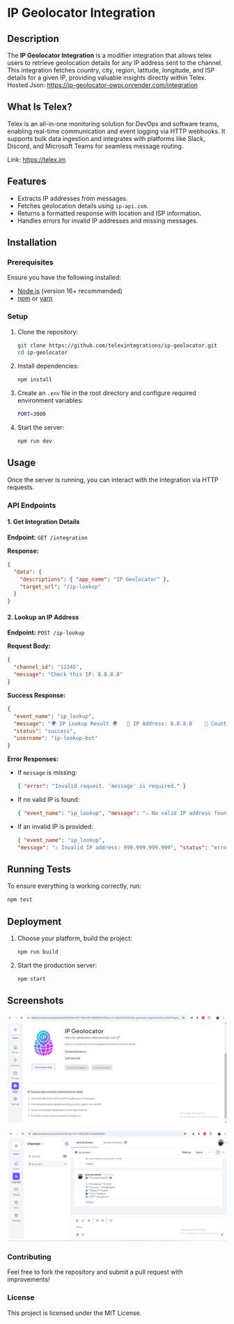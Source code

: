 # IP Geolocator Integration

## Description

The **IP Geolocator Integration** is a modifier integration that allows telex users to retrieve geolocation details for any IP address sent to the channel. This integration fetches country, city, region, latitude, longitude, and ISP details for a given IP, providing valuable insights directly within Telex.
Hosted Json: <https://ip-geolocator-owpj.onrender.com/integration>

## What Is Telex?

Telex is an all-in-one monitoring solution for DevOps and software teams, enabling real-time communication and event logging via HTTP webhooks. It supports bulk data ingestion and integrates with platforms like Slack, Discord, and Microsoft Teams for seamless message routing.

Link: <https://telex.im>

## Features

- Extracts IP addresses from messages.
- Fetches geolocation details using `ip-api.com`.
- Returns a formatted response with location and ISP information.
- Handles errors for invalid IP addresses and missing messages.

## Installation

### Prerequisites

Ensure you have the following installed:

- [Node.js](https://nodejs.org/) (version 16+ recommended)
- [npm](https://www.npmjs.com/) or [yarn](https://yarnpkg.com/)

### Setup

1. Clone the repository:

   ```sh
   git clone https://github.com/telexintegrations/ip-geolocator.git
   cd ip-geolocator
   ```

2. Install dependencies:

   ```sh
   npm install
   ```

3. Create an `.env` file in the root directory and configure required environment variables:

   ```sh
   PORT=3000
   ```

4. Start the server:

   ```sh
   npm run dev
   ```

## Usage

Once the server is running, you can interact with the integration via HTTP requests.

### API Endpoints

#### 1. Get Integration Details

**Endpoint:** `GET /integration`

**Response:**

```json
{
  "data": {
    "descriptions": { "app_name": "IP Geolocator" },
    "target_url": "/ip-lookup"
  }
}
```

#### 2. Lookup an IP Address

**Endpoint:** `POST /ip-lookup`

**Request Body:**

```json
{
  "channel_id": "12345",
  "message": "Check this IP: 8.8.8.8"
}
```

**Success Response:**

```json
{
  "event_name": "ip_lookup",
  "message": "🌍 IP Lookup Result 🌍   🔹 IP Address: 8.8.8.8    📍 Country: United States    🏙️ Region: Virginia  📍 Latitude: 39.03   📍 Longitude: -77.5   🌆 City: Ashburn   💻 ISP: Google LLC",
  "status": "success",
  "username": "ip-lookup-bot"
}
```

**Error Responses:**

- If `message` is missing:

  ```json
  { "error": "Invalid request. 'message' is required." }
  ```

- If no valid IP is found:

  ```json
  { "event_name": "ip_lookup", "message": "⚠️ No valid IP address found in the message.", "status": "error", "username": "ip-lookup-bot" }
  ```

- If an invalid IP is provided:

  ```json
  { "event_name": "ip_lookup", 
  "message": "⚠️ Invalid IP address: 999.999.999.999", "status": "error", "username": "ip-lookup-bot" }
  ```

## Running Tests

To ensure everything is working correctly, run:

```sh
npm test
```

## Deployment

1. Choose your platform, build the project:

   ```sh
   npm run build
   ```

2. Start the production server:

   ```sh
   npm start
   ```

## Screenshots

![IP Geolocator](ip-geolocator.png)

![IP Lookup Telex Integration](ip-telex.png)

### Contributing

Feel free to fork the repository and submit a pull request with improvements!

### License

This project is licensed under the MIT License.
